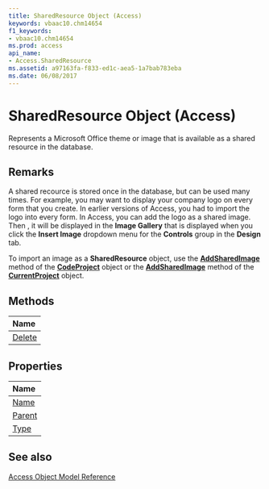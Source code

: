 ```yaml
---
title: SharedResource Object (Access)
keywords: vbaac10.chm14654
f1_keywords:
- vbaac10.chm14654
ms.prod: access
api_name:
- Access.SharedResource
ms.assetid: a97163fa-f833-ed1c-aea5-1a7bab783eba
ms.date: 06/08/2017
---
```



# SharedResource Object (Access)

Represents a Microsoft Office theme or image that is available as a shared resource in the database.


## Remarks

A shared recource is stored once in the database, but can be used many times. For example, you may want to display your company logo on every form that you create. In earlier versions of Access, you had to import the logo into every form. In Access, you can add the logo as a shared image. Then , it will be displayed in the  **Image Gallery** that is displayed when you click the **Insert Image** dropdown menu for the **Controls** group in the **Design** tab.

To import an image as a  **SharedResource** object, use the **[AddSharedImage](Access.CodeProject.AddSharedImage.md)** method of the **[CodeProject](Access.CodeProject.md)** object or the **[AddSharedImage](Access.CurrentProject.AddSharedImage.md)** method of the **[CurrentProject](Access.CurrentProject.md)** object.


## Methods



|**Name**|
|:-----|
|[Delete](Access.SharedResource.Delete.md)|

## Properties



|**Name**|
|:-----|
|[Name](Access.SharedResource.Name.md)|
|[Parent](Access.SharedResource.Parent.md)|
|[Type](Access.SharedResource.Type.md)|

## See also


[Access Object Model Reference](./overview/Access/object-model.md)
